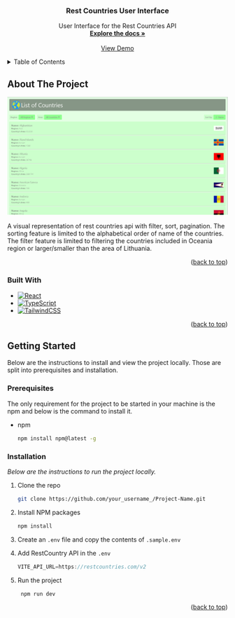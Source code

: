 <a name="readme-top"></a>

<!-- PROJECT LOGO -->
<br />
<div align="center">

  <h3 align="center">Rest Countries User Interface</h3>

  <p align="center">
    User Interface for the Rest Countries API
    <br />
    <a href="https://github.com/Mtlayones/rest-countries-ui"><strong>Explore the docs »</strong></a>
    <br />
    <br />
    <a href="https://rest-countries-ui.netlify.app/">View Demo</a>
  </p>
</div>

<!-- TABLE OF CONTENTS -->
<details>
  <summary>Table of Contents</summary>
  <ol>
    <li>
      <a href="#about-the-project">About The Project</a>
      <ul>
        <li><a href="#built-with">Built With</a></li>
      </ul>
    </li>
    <li>
      <a href="#getting-started">Getting Started</a>
      <ul>
        <li><a href="#prerequisites">Prerequisites</a></li>
        <li><a href="#installation">Installation</a></li>
      </ul>
    </li>
  </ol>
</details>

<!-- ABOUT THE PROJECT -->
## About The Project

[![UI SnapShot][ui-snapshot]](https://rest-countries-ui.netlify.app)

A visual representation of rest countries api with filter, sort, pagination. The sorting feature is limited to the alphabetical order of name of the countries. The filter feature is limited to filtering the countries included in Oceania region or larger/smaller than the area of Lithuania.

<p align="right">(<a href="#readme-top">back to top</a>)</p>

### Built With

* [![React][React.js]][React-url]
* [![TypeScript][TypeScript]][TypeScript-url]
* [![TailwindCSS][TailwindCSS]][TailwindCSS-url]

<p align="right">(<a href="#readme-top">back to top</a>)</p>

<!-- GETTING STARTED -->
## Getting Started

Below are the instructions to install and view the project locally. Those are split into prerequisites and installation.

### Prerequisites

The only requirement for the project to be started in your machine is the npm and below is the command to install it.

* npm

  ```sh
  npm install npm@latest -g
  ```

### Installation

_Below are the instructions to run the project locally._

1. Clone the repo

   ```sh
   git clone https://github.com/your_username_/Project-Name.git
   ```

2. Install NPM packages

   ```sh
   npm install
   ```

3. Create an `.env` file and copy the contents of `.sample.env`

4. Add RestCountry API in the `.env`

   ```js
   VITE_API_URL=https://restcountries.com/v2 
   ```
5. Run the project

   ```sh
    npm run dev
   ```


<p align="right">(<a href="#readme-top">back to top</a>)</p>

[React-url]: https://reactjs.org/
[React.js]: https://img.shields.io/badge/React-20232A?style=for-the-badge&logo=react&logoColor=61DAFB
[TailwindCSS]: https://img.shields.io/badge/tailwindcss-%2338B2AC.svg?style=for-the-badge&logo=tailwind-css&logoColor=white
[TailwindCSS-url]: https://tailwindcss.com/
[ui-snapshot]: snapshot/ui-snapshot.png
[TypeScript]: https://img.shields.io/badge/typescript-%23007ACC.svg?style=for-the-badge&logo=typescript&logoColor=white
[TypeScript-url]: https://www.typescriptlang.org/
